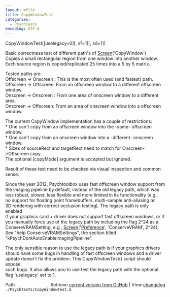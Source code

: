 ```yaml
---
layout: mfile
title: CopyWindowTest
categories:
  - PsychTests
encoding: UTF-8
---
```


CopyWindowTest([uselegacy=0][, sf=1][, sd=1])  

Basic correctness test of different path's of [Screen](/docs/Screen)('CopyWindow')  
Copies a small rectangular region from one window into another window.  
Each source region is copied/replicated 25 times into a 5 by 5 matrix.  

Tested paths are:  
Offscreen -\> Onscreen : This is the most often used (and fastest) path.  
Offscreen -\> Offscreen: From an offscreen window to a different offscreen window.  
Onscreen  -\> Onscreen : From one area of onscreen window to a different area.  
Onscreen  -\> Offscreen: From an area of onscreen window into a offscreen window.  

The current CopyWindow implementation has a couple of restrictions:  
\* One can't copy from an offscreen window into the -same- offscreen window.  
\* One can't copy from an onscreen window into a -different- onscreen window.  
\* Sizes of sourceRect and targetRect need to match for Onscreen-\>Offscreen copy.  
The optional [copyMode] argument is accepted but ignored.  

Result of these test need to be checked via visual inspection and common sense.  

Since the year 2012, Psychtoolbox uses fast offscreen window support from  
the imaging pipeline by default, instead of the old legacy path, which was  
less robust, slower, less flexible and more limited in its functionality (e.g.,  
no support for floating point framebuffers, multi-sample anti-aliasing or  
3D rendering with correct occlusion testing). The legacy path is only enabled  
if your graphics card + driver does not support fast offscreen windows, or if  
you manually force use of the legacy path by including the flag 2^24 as a  
ConsereVRAMSetting, e.g., [Screen](/docs/Screen)('[Preference](/docs/Preference)', 'ConserveVRAM', 2^24);  
See "help ConserveVRAMSettings", the section titled "kPsychDontAutoEnableImagingPipeline".  

The only sensible reason to use the legacy path is if your graphics drivers  
should have some bugs in handling of fast offscreen windows and a driver  
update doesn't fix the problem. This CopyWindowTest() script should expose  
such bugs. It also allows you to use test the legacy path with the optional  
flag 'uselegacy' set to 1.  



<div class="code_header" style="text-align:right;">
  <span style="float:left;">Path&nbsp;&nbsp;</span> <span class="counter">Retrieve <a href=
  "https://raw.github.com/Psychtoolbox-3/Psychtoolbox-3/beta/./PsychTests/CopyWindowTest.m">current version from GitHub</a> | View <a href=
  "https://github.com/Psychtoolbox-3/Psychtoolbox-3/commits/beta/./PsychTests/CopyWindowTest.m">changelog</a></span>
</div>
<div class="code">
  <code>./PsychTests/CopyWindowTest.m</code>
</div>
